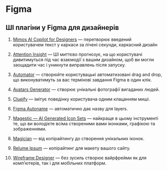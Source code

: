 # Figma

## ШІ плагіни у Figma для дизайнерів

1. [Mimos AI Copilot for Designers](https://www.figma.com/community/plugin/1367431898491418149/mimos-ai-design-copilot?searchSessionId=ly377ogz-d8x3i6lnv67) — перетворює введений користувачем текст у каркаси за лічені секунди, каркасний дизайн
   
2. [Attention Insight](https://www.figma.com/community/plugin/968765016617421513/attention-insight) — ШІ миттєво прогнозує, на що користувачі дивитимуться під час взаємодії з вашим дизайном, щоб ви могли заощадити час і уникнути виправлень після запуску.

3. [Automator](https://www.figma.com/community/plugin/1005114571859948695/automator) — cтворюйте користувацькі автоматизовані drag and drop, що виконуватимуть за вас термінові завдання Figma в один клік.

4. [Avatars Generator](https://www.figma.com/community/plugin/746656816456492537) — створює унікальні фотографії вигаданих людей.

5. [Clueify](https://www.figma.com/community/plugin/1151544577194883426) — імітує поведінку користувача одним клацанням миші.

6. [Figma Autoname](https://www.figma.com/community/plugin/1160642826057169962/figma-autoname) — автоматично дає назву для layers.

7. [Magestic — AI Generated Icon Sets](https://www.figma.com/community/plugin/1148175024770495469/magestic-ai-generated-icon-sets) — найкраще в цьому інструменті те, що ви володієте всіма створеними вами іконками, графікою та зображеннями.

8. [Magician](https://www.figma.com/community/plugin/1151890004010191690/magician) — від копірайтингу до створення унікальних іконок.

9. [Relume Ipsum](https://www.figma.com/community/plugin/1208279655592025559/relume-ipsum) — копірайтинг для макету вашого сайту.

10. [Wireframe Designer](https://www.figma.com/community/plugin/1228969298040149016) — без зусиль створює вайрфрейми як для комп’ютерів, так і для мобільних платформ.

